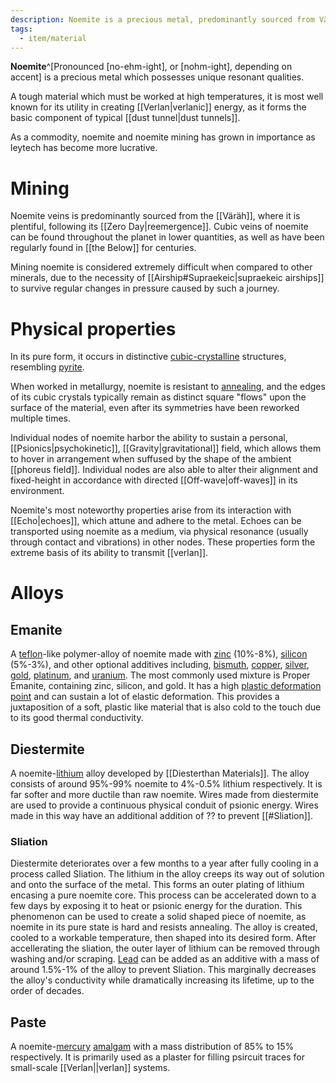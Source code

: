 ```yaml
---
description: Noemite is a precious metal, predominantly sourced from Väräh, which possesses unique resonant qualities that allow it to hold verlanic energy.
tags:
  - item/material
---
```


**Noemite**^[Pronounced [no-ehm-ight], or [nohm-ight], depending on accent] is a precious metal which possesses unique resonant qualities. 

A tough material which must be worked at high temperatures, it is most well known for its utility in creating [[Verlan|verlanic]] energy, as it forms the basic component of typical [[dust tunnel|dust tunnels]]. 

As a commodity, noemite and noemite mining has grown in importance as leytech has become more lucrative.

# Mining

Noemite veins is predominantly sourced from the [[Väräh]], where it is plentiful, following its [[Zero Day|reemergence]]. Cubic veins of noemite can be found throughout the planet in lower quantities, as well as have been regularly found in [[the Below]] for centuries.

Mining noemite is considered extremely difficult when compared to other minerals, due to the necessity of [[Airship#Supraekeic|supraekeic airships]] to survive regular changes in pressure caused by such a journey.

# Physical properties

In its pure form, it occurs in distinctive [cubic-crystalline](https://en.wikipedia.org/wiki/Cubic_crystal_system) structures, resembling [pyrite](https://en.wikipedia.org/wiki/Pyrite). 

When worked in metallurgy, noemite is resistant to [annealing](https://en.wikipedia.org/wiki/Annealing_(materials_science)), and the edges of its cubic crystals typically remain as distinct square "flows" upon the surface of the material, even after its symmetries have been reworked multiple times.

Individual nodes of noemite harbor the ability to sustain a personal, [[Psionics|psychokinetic]], [[Gravity|gravitational]] field, which allows them to hover in arrangement when suffused by the shape of the ambient [[phoreus field]]. Individual nodes are also able to alter their alignment and fixed-height in accordance with directed [[Off-wave|off-waves]] in its environment.

Noemite's most noteworthy properties arise from its interaction with [[Echo|echoes]], which attune and adhere to the metal. Echoes can be transported using noemite as a medium, via physical resonance (usually through contact and vibrations) in other nodes. These properties form the extreme basis of its ability to transmit [[verlan]].

# Alloys
## Emanite 
A [teflon](https://en.wikipedia.org/wiki/Polytetrafluoroethylene)-like polymer-alloy of noemite made with [zinc](https://en.wikipedia.org/wiki/Zinc) (10%-8%), [silicon](https://en.wikipedia.org/wiki/Silicon) (5%-3%), and other optional additives including, [bismuth](https://en.wikipedia.org/wiki/Bismuth), [copper](https://en.wikipedia.org/wiki/Copper), [silver](https://en.wikipedia.org/wiki/Silver), [gold](https://en.wikipedia.org/wiki/Gold), [platinum](https://en.wikipedia.org/wiki/Platinum), and [uranium](https://en.wikipedia.org/wiki/Uranium). The most commonly used mixture is Proper Emanite, containing zinc, silicon, and gold. It has a high [plastic deformation point](https://en.wikipedia.org/wiki/Plasticity_(physics)) and can sustain a lot of elastic deformation. This provides a juxtaposition of a soft, plastic like material that is also cold to the touch due to its good thermal conductivity. 
## Diestermite
A noemite-[lithium](https://en.wikipedia.org/wiki/Lithium) alloy developed by [[Diesterthan Materials]]. The alloy consists of around 95%-99% noemite to 4%-0.5% lithium respectively. It is far softer and more ductile than raw noemite. Wires made from diestermite are used to provide a continuous physical conduit of psionic energy. Wires made in this way have an additional addition of ?? to prevent [[#Sliation]]. 
### Sliation
Diestermite deteriorates over a few months to a year after fully cooling in a process called Sliation. The lithium in the alloy creeps its way out of solution and onto the surface of the metal. This forms an outer plating of lithium encasing a pure noemite core. This process can be accelerated down to a few days by exposing it to heat or psionic energy for the duration. 
This phenomenon can be used to create a solid shaped piece of noemite, as noemite in its pure state is hard and resists annealing. The alloy is created, cooled to a workable temperature, then shaped into its desired form. After accellerating the sliation, the outer layer of lithium can be removed through washing and/or scraping. 
[Lead](https://en.wikipedia.org/wiki/Lead) can be added as an additive with a mass of around 1.5%-1% of the alloy to prevent Sliation. This marginally decreases the alloy's conductivity while dramatically increasing its lifetime, up to the order of decades.
##  Paste
A noemite-[mercury](https://en.wikipedia.org/wiki/Mercury_(element)) [amalgam](https://en.wikipedia.org/wiki/Amalgam_(chemistry)) with a mass distribution of 85% to 15% respectively. It is primarily used as a plaster for filling psircuit traces for small-scale [[Verlan||verlan]] systems. 
